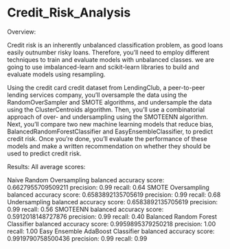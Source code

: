 # Credit_Risk_Analysis

Overview:

Credit risk is an inherently unbalanced classification problem, as good loans easily outnumber risky loans. Therefore, you’ll need to employ different techniques to train and evaluate models with unbalanced classes. we are going to use imbalanced-learn and scikit-learn libraries to build and evaluate models using resampling.

Using the credit card credit dataset from LendingClub, a peer-to-peer lending services company, you’ll oversample the data using the RandomOverSampler and SMOTE algorithms, and undersample the data using the ClusterCentroids algorithm. Then, you’ll use a combinatorial approach of over- and undersampling using the SMOTEENN algorithm. Next, you’ll compare two new machine learning models that reduce bias, BalancedRandomForestClassifier and EasyEnsembleClassifier, to predict credit risk. Once you’re done, you’ll evaluate the performance of these models and make a written recommendation on whether they should be used to predict credit risk.

Results:
All average scores:

Naive Random Oversampling
balanced accuracy score: 0.6627955709509211
precision: 0.99
recall: 0.64
SMOTE Oversampling
balanced accuracy score: 0.6583892135705619
precision: 0.99
recall: 0.68
Undersampling
balanced accuracy score: 0.6583892135705619
precision: 0.99
recall: 0.56
SMOTEENN
balanced accuracy score: 0.5912018148727876
precision: 0.99
recall: 0.40
Balanced Random Forest Classifier
balanced accuracy score: 0.9959895379250218
precision: 1.00
recall: 1.00
Easy Ensemble AdaBoost Classifier
balanced accuracy score: 0.9919790758500436
precision: 0.99
recall: 0.99
